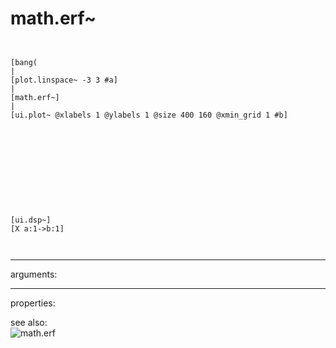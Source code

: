 # math.erf~

```


[bang(
|
[plot.linspace~ -3 3 #a]
|
[math.erf~]
|
[ui.plot~ @xlabels 1 @ylabels 1 @size 400 160 @xmin_grid 1 #b]











[ui.dsp~]
[X a:1->b:1]

            
```
---
arguments:


---
properties:


see also:<br>
![math.erf]("img/object_math.erf.png")
